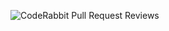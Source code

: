 ![CodeRabbit Pull Request Reviews](https://img.shields.io/coderabbit/prs/github/orinugur/stss?utm_source=oss&utm_medium=github&utm_campaign=orinugur%2Fstss&labelColor=171717&color=FF570A&link=https%3A%2F%2Fcoderabbit.ai&label=CodeRabbit+Reviews)
